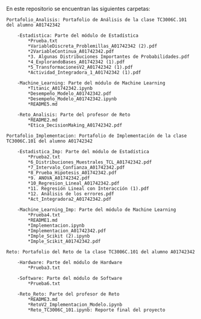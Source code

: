 En este repositorio se encuentran las siguientes carpetas:

    Portafolio_Analisis: Portafolio de Análisis de la clase TC3006C.101 del alumno A01742342
    
        -Estadistica: Parte del módulo de Estadística
            *Prueba.txt
            *VariableDiscreta_Problemillas_A01742342 (2).pdf
            *2VariableContinua_A01742342.pdf
            *3. Algunas Distribuciones Importantes de Probabilidades.pdf
            *4_ExplorandoBases_A01742342 (1).pdf
            *5_TransformacionesV2_A01742342 (1).pdf
            *Actividad_Integradora_1_A01742342 (1).pdf
            
        -Machine_Learning: Parte del módulo de Machine Learning
            *Titanic_A01742342.ipynb
            *Desempeño_Modelo_A01742342.pdf
            *Desempeño_Modelo_A01742342.ipynb
            *README5.md
            
        -Reto_Analisis: Parte del profesor de Reto
            *README2.md
            *Etica_DecisionMaking_A01742342.pdf
            
    Portafolio_Implementacion: Portafolio de Implementación de la clase TC3006C.101 del alumno A01742342
    
        -Estadistica_Imp: Parte del módulo de Estadística
            *Prueba2.txt
            *6_Distribuciones_Muestrales_TCL_A01742342.pdf
            *7_Intervalo_Confianza_A01742342.pdf
            *8_Prueba_Hipotesis_A01742342.pdf
            *9. ANOVA_A01742342.pdf
            *10_Regresion_Lineal_A01742342.pdf
            *11. Regresión Lineal con Interacción (1).pdf
            *12. Análisis de los errores.pdf
            *Act_Integradora2_A01742342.pdf
            
        -Machine_Learning_Imp: Parte del módulo de Machine Learning
            *Prueba4.txt
            *README1.md
            *Implementacion.ipynb
            *Implementacion_A01742342.pdf
            *Imple_Scikit (2).ipynb
            *Imple_Scikit_A01742342.pdf
            
    Reto: Portafolio del Reto de la clase TC3006C.101 del alumno A01742342
    
        -Hardware: Parte del módulo de Hardware
            *Prueba3.txt
            
        -Software: Parte del módulo de Software
            *Prueba6.txt
            
        -Reto_Reto: Parte del profesor de Reto
            *README3.md
            *RetoV2_Implementacion_Modelo.ipynb
            *Reto_TC3006C_101.ipynb: Reporte final del proyecto


